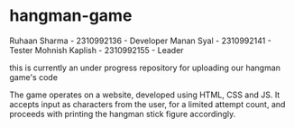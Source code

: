 # hangman-game

Ruhaan Sharma - 2310992136 - Developer
Manan Syal - 2310992141 - Tester
Mohnish Kaplish - 2310992155 - Leader

this is currently an under progress repository for uploading our hangman game's code

The game operates on a website, developed using HTML, CSS and JS. It accepts input as characters from the user, for a limited attempt count, and proceeds with printing the hangman stick figure accordingly. 
